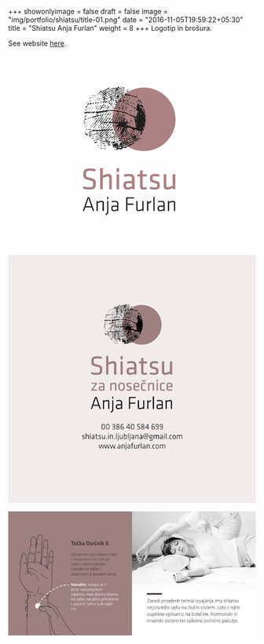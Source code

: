 +++
showonlyimage = false
draft = false
image = "img/portfolio/shiatsu/title-01.png"
date = "2016-11-05T19:59:22+05:30"
title = "Shiatsu Anja Furlan"
weight = 8
+++
Logotip in brošura.
<!--more-->

See website [here](https://www.anjafurlan.com).

![First page](/img/portfolio/shiatsu/title-01.png)

![Just illustration](/img/portfolio/shiatsu/anjaf_flyer3.png)

![Just illustration](/img/portfolio/shiatsu/anjaf_flyer4.jpg)



